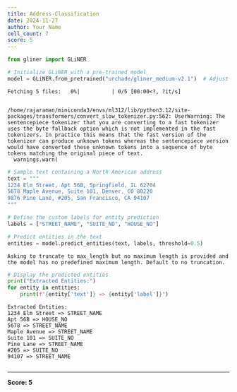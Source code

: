 ```yaml
---
title: Address-Classification
date: 2024-11-27
author: Your Name
cell_count: 7
score: 5
---
```


```python
from gliner import GLiNER
```


```python
# Initialize GLiNER with a pre-trained model
model = GLiNER.from_pretrained("urchade/gliner_medium-v2.1")  # Adjust model as needed
```


    Fetching 5 files:   0%|          | 0/5 [00:00<?, ?it/s]


    /home/rajaraman/miniconda3/envs/ml312/lib/python3.12/site-packages/transformers/convert_slow_tokenizer.py:562: UserWarning: The sentencepiece tokenizer that you are converting to a fast tokenizer uses the byte fallback option which is not implemented in the fast tokenizers. In practice this means that the fast version of the tokenizer can produce unknown tokens whereas the sentencepiece version would have converted these unknown tokens into a sequence of byte tokens matching the original piece of text.
      warnings.warn(



```python
# Sample text containing a North American address
text = """
1234 Elm Street, Apt 56B, Springfield, IL 62704
5678 Maple Avenue, Suite 101, Denver, CO 80220
9876 Pine Lane, #205, San Francisco, CA 94107
"""
```


```python
# Define the custom labels for entity prediction
labels = ["STREET_NAME", "SUITE_NO", "HOUSE_NO"]
```


```python
# Predict entities in the text
entities = model.predict_entities(text, labels, threshold=0.5)
```

    Asking to truncate to max_length but no maximum length is provided and the model has no predefined maximum length. Default to no truncation.



```python
# Display the predicted entities
print("Extracted Entities:")
for entity in entities:
    print(f"{entity['text']} => {entity['label']}")
```

    Extracted Entities:
    1234 Elm Street => STREET_NAME
    Apt 56B => HOUSE_NO
    5678 => STREET_NAME
    Maple Avenue => STREET_NAME
    Suite 101 => SUITE_NO
    Pine Lane => STREET_NAME
    #205 => SUITE_NO
    94107 => STREET_NAME



```python

```


---
**Score: 5**